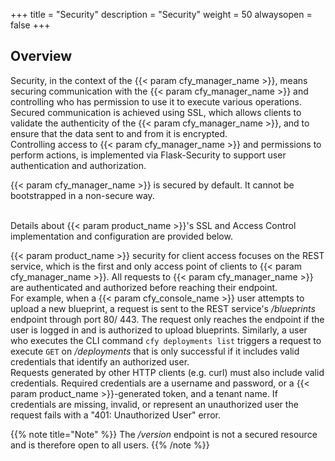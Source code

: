 +++
title = "Security"
description = "Security"
weight = 50
alwaysopen = false
+++

## Overview
Security, in the context of the {{< param cfy_manager_name >}}, means securing communication with the {{< param cfy_manager_name >}} and controlling who
has permission to use it to execute various operations.
<br>Secured communication is achieved using SSL, which allows clients to validate the authenticity of the {{< param cfy_manager_name >}},
and to ensure that the data sent to and from it is encrypted.<br>
Controlling access to {{< param cfy_manager_name >}} and permissions to perform actions, is implemented via Flask-Security to support user authentication and authorization.

{{< param cfy_manager_name >}} is secured by default. It cannot be bootstrapped in a non-secure way.

<br>Details about {{< param product_name >}}'s SSL and Access Control implementation and configuration are provided below.

{{< param product_name >}} security for client access focuses on the REST service, which is the first and only access point of clients to
{{< param cfy_manager_name >}}. All requests to {{< param cfy_manager_name >}} are authenticated and authorized before reaching their endpoint.
<br>
For example, when a {{< param cfy_console_name >}} user attempts to upload a new blueprint, a request is sent to the REST service's
*/blueprints* endpoint through port 80/ 443. The request only reaches the endpoint if the user is logged in and is authorized to upload
blueprints. Similarly, a user who executes the CLI command `cfy deployments list` triggers a request to execute `GET` on
*/deployments* that is only successful if it includes valid credentials that identify an authorized
user.
<br>Requests generated by other HTTP clients (e.g. curl) must also include valid credentials. Required credentials are a username and password, or a {{< param product_name >}}-generated token, and a tenant name. If credentials are missing, invalid, or represent an unauthorized user the request fails with a "401: Unauthorized User"
error.

{{% note title="Note" %}}
The */version* endpoint is not a secured resource and is therefore open to all users.
{{% /note %}}